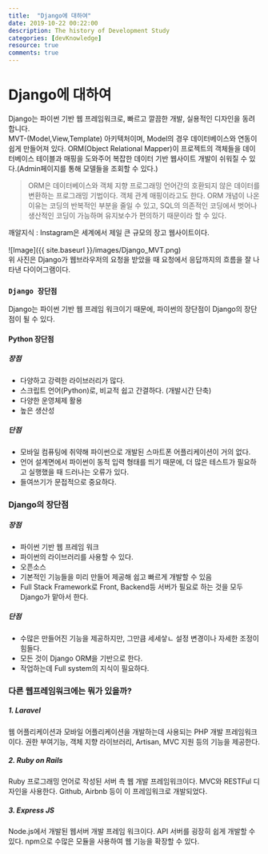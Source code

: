 ```yaml
---
title:  "Django에 대하여"
date: 2019-10-22 00:22:00
description: The history of Development Study
categories: [devKnowledge]
resource: true
comments: true
---
```

# Django에 대하여
Django는 파이썬 기반 웹 프레임워크로, 빠르고 깔끔한 개발, 실용적인 디자인을 동려합니다. <br>
MVT-(Model,View,Template) 아키텍처이며, Model의 경우 데이터베이스와 연동이 쉽게 만들어져 있다.
ORM(Object Relational Mapper)이 프로젝트의 객체들을 데이터베이스 테이블과 매핑을 도와주어 복잡한 데이터 기반 웹사이트 개발이 쉬워질 수 있다.(Admin페이지를 통해 모델들을 조회할 수 있다.)<br>

> ORM은 데이터베이스와 객체 지향 프로그래밍 언어간의 호환되지 않은 데이터를 변환하는 프로그래밍 기법이다. 객체 관계 매핑이라고도 한다.
ORM 개념이 나온 이유는 코딩의 반복적인 부분을 줄일 수 있고, SQL의 의존적인 코딩에서 벗어나 생산적인 코딩이 가능하며 유지보수가 편의하기 때문이라 할 수 있다.


깨알지식 : Instagram은 세계에서 제일 큰 규모의 장고 웹사이트이다. <br>
<br>
![Image]({{ site.baseurl }}/images/Django_MVT.png)
<br>
위 사진은 Django가 웹브라우저의 요청을 받았을 때 요청에서 응답까지의 흐름을 잘 나타낸 다이어그램이다.

### `Django 장단점`
Django는 파이썬 기반 웹 프레임 워크이기 때문에, 파이썬의 장단점이 Django의 장단점이 될 수 있다.

#### Python 장단점
##### 장점
- 다양하고 강력한 라이브러리가 많다.
- 스크립트 언어(Python)로, 비교적 쉽고 간결하다. (개발시간 단축)
- 다양한 운영체제 활용
- 높은 생산성

##### 단점
- 모바일 컴퓨팅에 취약해 파이썬으로 개발된 스마트폰 어플리케이션이 거의 없다.
- 언어 설계면에서 파이썬이 동적 입력 형태를 띄기 때문에, 더 많은 테스트가 필요하고 실행했을 때 드러나는 오류가 있다.
- 들여쓰기가 문접적으로 중요하다.

### Django의 장단점

##### 장점
- 파이썬 기반 웹 프레임 워크
- 파이썬의 라이브러리를 사용할 수 있다.
- 오픈소스
- 기본적인 기능들을 미리 만들어 제공해 쉽고 빠르게 개발할 수 있음
- Full Stack Framework로 Front, Backend등 서버가 필요로 하는 것을 모두 Django가 맡아서 한다.

##### 단점
- 수많은 만들어진 기능을 제공하지만, 그만큼 세세샇ㄴ 설정 변경이나 자세한 조정이 힘들다.
- 모든 것이 Django ORM을 기반으로 한다.
- 작업하는데 Full system의 지식이 필요하다.

### 다른 웹프레임워크에는 뭐가 있을까?
##### 1. Laravel
웹 어플리케이션과 모바일 어플리케이션을 개발하는데 사용되는 PHP 개발 프레임워크이다.
권한 부여기능, 객체 지향 라이브러리, Artisan, MVC 지원 등의 기능을 제공한다.

##### 2. Ruby on Rails
Ruby 프로그래밍 언어로 작성된 서버 측 웹 개발 프레임워크이다.
MVC와 RESTFul 디자인을 사용한다. Github, Airbnb 등이 이 프레임워크로 개발되었다.

##### 3. Express JS
Node.js에서 개발된 웹서버 개발 프레임 워크이다.
API 서버를 굉장히 쉽게 개발할 수 있다. npm으로 수많은 모듈을 사용하여 웹 기능을 확장할 수 있다.
